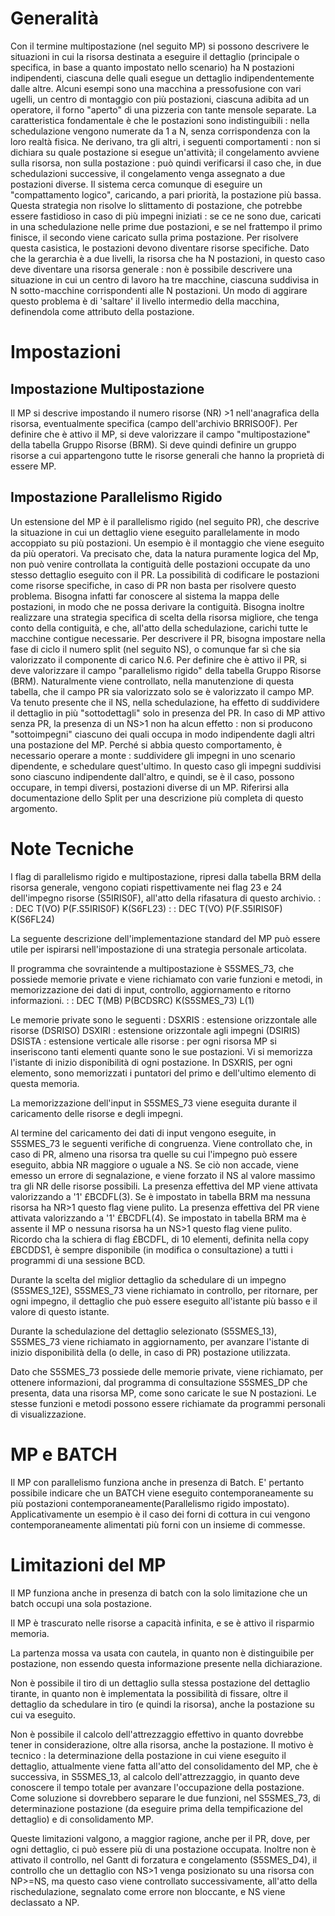 
# Generalità

Con il termine multipostazione (nel seguito MP) si possono descrivere le situazioni in cui la risorsa destinata a eseguire il dettaglio (principale o specifica, in base a quanto impostato nello scenario) ha N postazioni indipendenti, ciascuna delle quali esegue un dettaglio indipendentemente dalle altre.
Alcuni esempi sono una macchina a pressofusione con vari ugelli, un centro di montaggio con più postazioni, ciascuna adibita ad un operatore, il forno "aperto" di una pizzeria con tante mensole separate.
La caratteristica fondamentale è che le postazioni sono indistinguibili :  nella schedulazione vengono numerate da 1 a N, senza corrispondenza con la loro realtà fisica.
Ne derivano, tra gli altri, i seguenti comportamenti :  non si dichiara su quale postazione si esegue un'attività; il congelamento avviene sulla risorsa, non sulla postazione :  può quindi verificarsi il caso che, in due schedulazioni successive, il congelamento venga assegnato a due postazioni diverse.
Il sistema cerca comunque di eseguire un "compattamento logico", caricando, a pari priorità, la postazione più bassa. Questa strategia non risolve lo slittamento di postazione, che potrebbe essere fastidioso in caso di più impegni iniziati :  se ce ne sono due, caricati in una schedulazione nelle prime due postazioni, e se nel frattempo il primo finisce, il secondo viene caricato sulla prima postazione.
Per risolvere questa casistica, le postazioni devono diventare risorse specifiche. Dato che la gerarchia è a due livelli, la risorsa che ha N postazioni, in questo caso deve diventare una risorsa generale :  non è possibile descrivere una situazione in cui un centro di lavoro ha tre macchine, ciascuna suddivisa in N sotto-macchine corrispondenti alle N postazioni. Un modo di aggirare questo problema è di 'saltare' il livello intermedio della macchina, definendola come attributo della postazione.


# Impostazioni
## Impostazione Multipostazione
Il MP si descrive impostando il numero risorse (NR) >1 nell'anagrafica della risorsa, eventualmente specifica (campo dell'archivio BRRISO0F).
Per definire che è attivo il MP, si deve valorizzare il campo "multipostazione" della tabella Gruppo Risorse (BRM).
Si deve quindi definire un gruppo risorse a cui appartengono tutte le risorse generali che hanno la proprietà di essere MP.

## Impostazione Parallelismo Rigido
Un estensione del MP è il parallelismo rigido (nel seguito PR), che descrive la situazione in cui un dettaglio viene eseguito parallelamente in modo accoppiato su più postazioni. Un esempio è il montaggio che viene eseguito da più operatori. Va precisato che, data la natura puramente logica del Mp, non può venire controllata la contiguità delle postazioni occupate da uno stesso dettaglio eseguito con il PR.
La possibilità di codificare le postazioni come risorse specifiche, in caso di PR non basta per risolvere questo problema. Bisogna infatti far conoscere al sistema la mappa delle postazioni, in modo che ne possa derivare la contiguità. Bisogna inoltre realizzare una strategia specifica di scelta della risorsa migliore, che tenga conto della contiguità, e che, all'atto della schedulazione, carichi tutte le macchine contigue necessarie.
Per descrivere il PR, bisogna impostare nella fase di ciclo il numero split (nel seguito NS), o comunque far sì che sia valorizzato il componente di carico N.6.
Per definire che è attivo il PR, si deve valorizzare il campo "parallelismo rigido" della tabella Gruppo Risorse (BRM). Naturalmente viene controllato, nella manutenzione di questa tabella, che il campo PR sia valorizzato solo se è valorizzato il campo MP.
Va tenuto presente che il NS, nella schedulazione, ha effetto di suddividere il dettaglio in più "sottodettagli" solo in presenza del PR. In caso di MP attivo senza PR, la presenza di un NS>1 non ha alcun effetto :  non si producono "sottoimpegni" ciascuno dei quali occupa in modo indipendente dagli altri una postazione del MP.
Perché si abbia questo comportamento, è necessario operare a monte :  suddividere gli impegni in uno scenario dipendente, e schedulare quest'ultimo. In questo caso gli impegni suddivisi sono ciascuno indipendente dall'altro, e quindi, se è il caso, possono occupare, in tempi diversi, postazioni diverse di un MP.
Riferirsi alla documentazione dello Split per una descrizione più completa di questo argomento.

# Note Tecniche

I flag di parallelismo rigido e multipostazione, ripresi dalla tabella BRM della risorsa generale, vengono copiati rispettivamente nei flag 23 e 24 dell'impegno risorse (S5IRIS0F), all'atto della rifasatura di questo archivio.
 :  : DEC T(VO) P(F.S5IRIS0F) K(S6FL23)
 :  : DEC T(VO) P(F.S5IRIS0F) K(S6FL24)


La seguente descrizione dell'implementazione standard del MP può essere utile per ispirarsi nell'impostazione di una strategia personale articolata.

Il programma che sovraintende a multipostazione è S5SMES_73, che possiede memorie private e viene richiamato con varie funzioni e metodi, in memorizzazione dei dati di input, controllo, aggiornamento e ritorno informazioni.
 :  : DEC T(MB) P(BCDSRC) K(S5SMES_73) L(1)


Le memorie private sono le seguenti : 
DSXRIS :  estensione orizzontale alle risorse (DSRISO)
DSXIRI :  estensione orizzontale agli impegni (DSIRIS)
DSISTA :  estensione verticale alle risorse :  per ogni risorsa MP si inseriscono tanti elementi quante sono le sue postazioni. Vi si memorizza l'istante di inizio disponibilità di ogni postazione. In DSXRIS, per ogni elemento, sono memorizzati i puntatori del primo e dell'ultimo elemento di questa memoria.

La memorizzazione dell'input in S5SMES_73 viene eseguita durante il caricamento delle risorse e degli impegni.

Al termine del caricamento dei dati di input vengono eseguite, in S5SMES_73 le seguenti verifiche di congruenza.
Viene controllato che, in caso di PR, almeno una risorsa tra quelle su cui l'impegno può essere eseguito, abbia NR maggiore o uguale a NS. Se ciò non accade, viene emesso un errore di segnalazione, e viene forzato il NS al valore massimo tra gli NR delle risorse possibili.
La presenza effettiva del MP viene attivata valorizzando a '1' £BCDFL(3). Se è impostato in tabella BRM ma nessuna risorsa ha NR>1 questo flag viene pulito.
La presenza effettiva del PR viene attivata valorizzando a '1' £BCDFL(4). Se impostato in tabella BRM ma è assente il MP o nessuna risorsa ha un NS>1 questo flag viene pulito.
Ricordo cha la schiera di flag £BCDFL, di 10 elementi, definita nella copy £BCDDS1, è sempre disponibile (in modifica o consultazione) a tutti i programmi di una sessione BCD.

Durante la scelta del miglior dettaglio da schedulare di un impegno (S5SMES_12E), S5SMES_73 viene richiamato in controllo, per ritornare, per ogni impegno, il dettaglio che può essere eseguito all'istante più basso e il valore di questo istante.

Durante la schedulazione del dettaglio selezionato (S5SMES_13), S5SMES_73 viene richiamato in aggiornamento, per avanzare l'istante di inizio disponibilità della (o delle, in caso di PR) postazione utilizzata.

Dato che S5SMES_73 possiede delle memorie private, viene richiamato, per ottenere informazioni, dal programma di consultazione S5SMES_DP che presenta, data una risorsa MP, come sono caricate le sue N postazioni. Le stesse funzioni e metodi possono essere richiamate da programmi personali di visualizzazione.

# MP e BATCH
Il MP con parallelismo  funziona anche in presenza di Batch. E' pertanto possibile indicare che un BATCH viene eseguito contemporaneamente su più postazioni contemporaneamente(Parallelismo rigido impostato). Applicativamente un esempio è il caso dei forni di cottura in cui vengono contemporaneamente alimentati più forni con un insieme di commesse.


# Limitazioni del MP

Il MP funziona anche in presenza di batch con la solo limitazione che un batch occupi una sola postazione.

Il MP è trascurato nelle risorse a capacità infinita, e se è attivo il risparmio memoria.

La partenza mossa va usata con cautela, in quanto non è distinguibile per postazione, non essendo questa informazione presente nella dichiarazione.

Non è possibile il tiro di un dettaglio sulla stessa postazione del dettaglio tirante, in quanto non è implementata la possibilità di fissare, oltre il dettaglio da schedulare in tiro (e quindi la risorsa), anche la postazione su cui va eseguito.

Non è possibile il calcolo dell'attrezzaggio effettivo in quanto dovrebbe tener in considerazione, oltre alla risorsa, anche la postazione. Il motivo è tecnico :  la determinazione della postazione in cui viene eseguito il dettaglio, attualmente viene fatta all'atto del consolidamento del MP, che è successiva, in S5SMES_13, al calcolo dell'attrezzaggio, in quanto deve conoscere il tempo totale per avanzare l'occupazione della postazione. Come soluzione si dovrebbero separare le due funzioni, nel S5SMES_73, di determinazione postazione (da eseguire prima della tempificazione del dettaglio) e di consolidamento MP.

Queste limitazioni valgono, a maggior ragione, anche per il PR, dove, per ogni dettaglio, ci può essere più di una postazione occupata.
Inoltre non è attivato il controllo, nel Gantt di forzatura e congelamento (S5SMES_D4), il controllo che un dettaglio con NS>1 venga posizionato su una risorsa con NP>=NS, ma questo caso viene controllato successivamente, all'atto della rischedulazione, segnalato come errore non bloccante, e NS viene declassato a NP.







